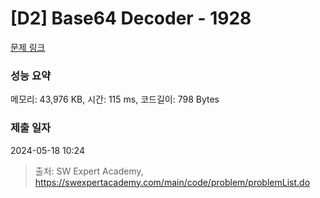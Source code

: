 # [D2] Base64 Decoder - 1928 

[문제 링크](https://swexpertacademy.com/main/code/problem/problemDetail.do?contestProbId=AV5PR4DKAG0DFAUq) 

### 성능 요약

메모리: 43,976 KB, 시간: 115 ms, 코드길이: 798 Bytes

### 제출 일자

2024-05-18 10:24



> 출처: SW Expert Academy, https://swexpertacademy.com/main/code/problem/problemList.do